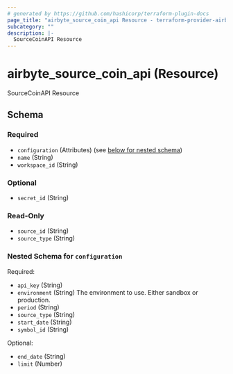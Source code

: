 ```yaml
---
# generated by https://github.com/hashicorp/terraform-plugin-docs
page_title: "airbyte_source_coin_api Resource - terraform-provider-airbyte-new"
subcategory: ""
description: |-
  SourceCoinAPI Resource
---
```


# airbyte_source_coin_api (Resource)

SourceCoinAPI Resource



<!-- schema generated by tfplugindocs -->
## Schema

### Required

- `configuration` (Attributes) (see [below for nested schema](#nestedatt--configuration))
- `name` (String)
- `workspace_id` (String)

### Optional

- `secret_id` (String)

### Read-Only

- `source_id` (String)
- `source_type` (String)

<a id="nestedatt--configuration"></a>
### Nested Schema for `configuration`

Required:

- `api_key` (String)
- `environment` (String) The environment to use. Either sandbox or production.
- `period` (String)
- `source_type` (String)
- `start_date` (String)
- `symbol_id` (String)

Optional:

- `end_date` (String)
- `limit` (Number)


